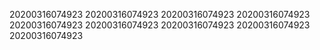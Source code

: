 20200316074923
20200316074923
20200316074923
20200316074923
20200316074923
20200316074923
20200316074923
20200316074923
20200316074923
